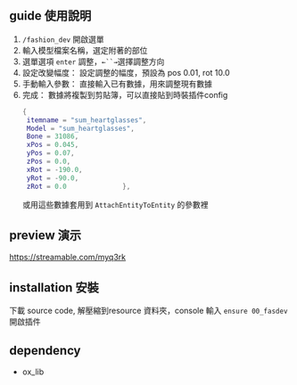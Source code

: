 ## guide 使用說明
1. `/fashion_dev` 開啟選單
2. 輸入模型檔案名稱，選定附著的部位
3. 選單選項 `enter` 調整，`←``→`選擇調整方向
4. 設定改變幅度： 設定調整的幅度，預設為 pos 0.01, rot 10.0
5. 手動輸入參數： 直接輸入已有數據，用來調整現有數據
6. 完成： 數據將複製到剪貼簿，可以直接貼到時裝插件config
   ```lua
   {
    itemname = "sum_heartglasses", 
    Model = "sum_heartglasses", 
    Bone = 31086,
    xPos = 0.045,
    yPos = 0.07,
    zPos = 0.0,
    xRot = -190.0,
    yRot = -90.0,
    zRot = 0.0		        },
   ```
   或用這些數據套用到 `AttachEntityToEntity` 的參數裡

## preview 演示
  https://streamable.com/myq3rk

## installation 安裝
下載 source code, 解壓縮到resource 資料夾，console 輸入 `ensure 00_fasdev` 開啟插件

## dependency
* ox_lib
